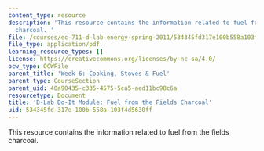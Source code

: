 ```yaml
---
content_type: resource
description: 'This resource contains the information related to fuel from the fields
  charcoal. '
file: /courses/ec-711-d-lab-energy-spring-2011/534345fd317e100b558a103f4d5630ff_MITEC_711S11_read6a.pdf
file_type: application/pdf
learning_resource_types: []
license: https://creativecommons.org/licenses/by-nc-sa/4.0/
ocw_type: OCWFile
parent_title: 'Week 6: Cooking, Stoves & Fuel'
parent_type: CourseSection
parent_uid: 40a90435-c335-4575-5ca5-aed11bc98c6a
resourcetype: Document
title: 'D-Lab Do-It Module: Fuel from the Fields Charcoal'
uid: 534345fd-317e-100b-558a-103f4d5630ff
---
```

This resource contains the information related to fuel from the fields charcoal. 